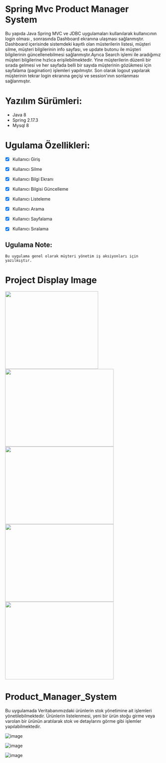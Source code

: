 # Spring Mvc Product Manager System
<p> 
Bu yapıda Java Spring MVC ve JDBC uygulamaları kullanılarak kullanıcının  login olması ,
sonrasında Dashboard ekranına ulaşması sağlanmıştır.
Dashboard içerisinde sistemdeki kayıtlı olan müsterilerin listesi, müşteri silme, müşteri bilgilerinin info sayfası, 
ve update butonu ile müşteri bilgilerinin güncellenebilmesi sağlanmıştır.Ayrıca Search işlemi ile aradığımız müşteri bilgilerine hızlıca erişilebilmektedir.
Yine müşterilerin düzenli bir sırada gelmesi ve her sayfada belli bir sayıda müşterinin gözükmesi için sayfalama (pagination) işlemleri yapılmıştır.
Son olarak logout yapılarak müşterinin tekrar login ekranına geçişi ve session'ının sonlanması sağlanmıştır.
</p>

# Yazılım Sürümleri:
- Java 8
- Spring 2.17.3
- Mysql 8
    
# Ugulama Özellikleri:
- [x] Kullanıcı Giriş
- [x] Kullanıcı Silme
- [x] Kullanıcı Bilgi Ekranı
- [x] Kullanıcı Bilgisi Güncelleme
- [x] Kullanıcı Listeleme
- [x] Kullanıcı Arama
- [x] Kullanıcı Sayfalama
- [x] Kullanıcı Sıralama 


## Ugulama Note:
```
Bu uygulama genel olarak müşteri yönetim iş aksiyonları için yazılmıştır.
```


# Project Display Image
<p>

<img src="https://github.com/isahatipoglu74/Product_Stock_Tracking_Application/blob/main/1.png" width="300" height="250" style="max-width:100%;"></a>
<img src="https://github.com/isahatipoglu74/Product_Stock_Tracking_Application/blob/main/2.png" width="350" height="250" style="max-width:100%;"></a>
<img src="https://github.com/isahatipoglu74/Product_Stock_Tracking_Application/blob/main/3.png" width="350" height="250" style="max-width:100%;"></a>
<img src="https://github.com/isahatipoglu74/Product_Stock_Tracking_Application/blob/main/4.png" width="350" height="250" style="max-width:100%;"></a>
<img src="https://github.com/isahatipoglu74/Product_Stock_Tracking_Application/blob/main/5.png" width="350" height="250" style="max-width:100%;"></a>
</p>


# Product_Manager_System
Bu uygulamada Veritabanımızdaki ürünlerin stok yönetimine ait işlemleri yönetilebilmektedir.
Ürünlerin listelenmesi, yeni bir ürün stoğu girme veya varolan  bir ürünün aratılarak stok ve detaylarını görme gibi işlemler yapılabilmektedir.

![image](https://user-images.githubusercontent.com/113295965/236703748-84e45faa-06a5-4a6f-9496-e831c1c23fe2.png)

![image](https://user-images.githubusercontent.com/113295965/236703756-a709d3ce-2a8e-45da-a2b3-9b6b99005aac.png)

![image](https://user-images.githubusercontent.com/113295965/236703777-77d54da3-f6cb-4d99-ae80-3d567dc80632.png)


